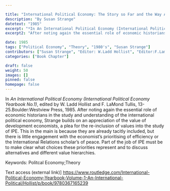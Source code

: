 ```yaml
---

title: "International Political Economy: The Story so Far and the Way Ahead"
description: "By Susan Strange"
datetext: "1985"
excerpt: "*In An International Political Economy (International Political Economy Yearbook No.1)*, edited by W. Ladd Hollist and F. LaMond Tullis, 13-25.Boulder:Westview Press, 1985."
excerpt2: "After noting again the essential role of economic historians in the study and understanding of the international political economy, Strange builds on an appreciation of the value of development economists, a plea for the re-inclusion of values into the study of IPE. This in the main is because they are already tacitly included, but there is little engagement with the economist’s prioritising of efficiency or the International Relations scholar’s of peace. Part of the job of IPE must be to make clear what choices these priorities represent and to discuss alternatives and different value hierarchies."

date: 1985
tags: ["Political Economy", "Theory", "1980's", "Susan Strange"]
contributors: ["Susan Strange", "Editor: W.Ladd Hollist", "Editor:F.Lamond Tullis"]
categories: ["Book Chapter"]

draft: false
weight: 50
images: []
pinned: false
homepage: false
---
```


In *An International Political Economy (International Political Economy Yearbook No.1)*, edited by W. Ladd Hollist and F. LaMond Tullis, 13-25.Boulder:Westview Press, 1985.
After noting again the essential role of economic historians in the study and understanding of the international political economy, Strange builds on an appreciation of the value of development economists, a plea for the re-inclusion of values into the study of IPE. This in the main is because they are already tacitly included, but there is little engagement with the economist’s prioritising of efficiency or the International Relations scholar’s of peace. Part of the job of IPE must be to make clear what choices these priorities represent and to discuss alternatives and different value hierarchies.

Keywords: Politcal Economy;Theory

Text access (external link)]
https://www.routledge.com/International-Political-Economy-Yearbook-Volume-1-An-International-Political/Hollist/p/book/9780367165239	

